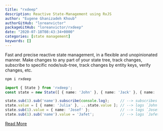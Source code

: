 ```yaml
---
title: "rxdeep"
description: Reactive State-Management using RxJS
author: "Eugene Ghanizadeh Khoub"
authorGitHub: "loreanvictor"
packageGitHub: "loreanvictor/rxdeep"
date: "2020-07-18T08:43:34+0000"
categories: [state management]
keywords: []
---
```


Fast and precise reactive state management, in a flexible and unopinionated manner. 
Make changes to any part of your state tree, track changes, subscribe to specific node/sub-tree, 
track changes by entity keys, verify changes, etc.

```bash
npm i rxdeep
```
```ts
import { State } from 'rxdeep';
const state = new State([ { name: 'John' }, { name: 'Jack' }, { name: 'Jill' } ]);

state.sub(1).sub('name').subscribe(console.log);     // --> subscribes to property `name` of object at index 1 of the array
state.value = [ { name: 'Julia' }, ...state.value ]; // --> logs `John`, since `John` is index 1 now
state.sub(1).value = { name: 'Josef' };              // --> logs `Josef`
state.sub(1).sub('name').value = 'Jafet';            // --> logs `Jafet`
```

[Read More](https://github.com/loreanvictor/rxdeep/blob/master/README.md)
